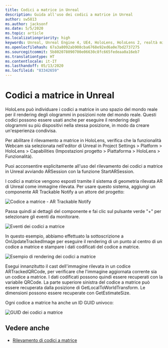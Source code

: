 ```yaml
---
title: Codici a matrice in Unreal
description: Guida all'uso dei codici a matrice in Unreal
author: sw5813
ms.author: jacksonf
ms.date: 5/5/2020
ms.topic: article
ms.localizationpriority: high
keywords: Unreal, Unreal Engine 4, UE4, HoloLens, HoloLens 2, realtà mista, sviluppo, funzionalità, documentazione, guide, ologrammi, codici a matrice
ms.openlocfilehash: 67a3a8092ab908cba6768e92ed6a0e7bd2737275
ms.sourcegitcommit: 5b802078090700e06630c8fc665fedeaa0a16eb7
ms.translationtype: HT
ms.contentlocale: it-IT
ms.lasthandoff: 05/13/2020
ms.locfileid: "83342659"
---
```

# <a name="qr-codes-in-unreal"></a>Codici a matrice in Unreal

HoloLens può individuare i codici a matrice in uno spazio del mondo reale per il rendering degli ologrammi in posizioni note del mondo reale.  Questi codici possono essere usati anche per eseguire il rendering degli ologrammi su più dispositivi nella stessa posizione, in modo da creare un'esperienza condivisa. 

Per abilitare il rilevamento a matrice in HoloLens, verifica che la funzionalità Webcam sia selezionata nell'editor di Unreal in Project Settings > Platform > HoloLens > Capabilities (Impostazioni progetto > Piattaforma > HoloLens > Funzionalità).  

Puoi acconsentire esplicitamente all'uso del rilevamento dei codici a matrice in Unreal avviando ARSession con la funzione StartARSession. 

I codici a matrice vengono esposti tramite il sistema di geometria rilevata AR di Unreal come immagine rilevata.  Per usare questo sistema, aggiungi un componente AR Trackable Notify a un attore del progetto: 

![Codice a matrice - AR Trackable Notify](images/unreal-spatialmapping-artrackablenotify.PNG)

Passa quindi ai dettagli del componente e fai clic sul pulsante verde "+" per selezionare gli eventi da monitorare.  

![Eventi dei codici a matrice](images/unreal-spatialmapping-events.PNG)

In questo esempio, abbiamo effettuato la sottoscrizione a OnUpdateTrackedImage per eseguire il rendering di un punto al centro di un codice a matrice e stampare i dati codificati del codice a matrice. 

![Esempio di rendering dei codici a matrice](images/unreal-qr-render.PNG)

Esegui innanzitutto il cast dell'immagine rilevata in un codice ARTrackedQRCode, per verificare che l'immagine aggiornata corrente sia un codice a matrice.  I dati codificati possono quindi essere recuperati con la variabile QRCode.  La parte superiore sinistra del codice a matrice può essere recuperata dalla posizione di GetLocalToWorldTransform.  Le dimensioni possono essere recuperate con GetEstimateSize. 

Ogni codice a matrice ha anche un ID GUID univoco: 

![GUID dei codici a matrice](images/unreal-qr-guid.PNG)

## <a name="see-also"></a>Vedere anche
* [Rilevamento di codici a matrice](qr-code-tracking.md)
